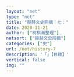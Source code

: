 ```yaml
---
layout: "net"
type: "net"
title: "赫赫文史网摘｜七："
date: 2020-11-21
author: ["柯棋瀚整理"]
netsort: ["赫赫文史网摘"]
categories: ["史"]
url: /net/history-7
description: '「」【目錄】'
vertical: false
img: ""
---
```


